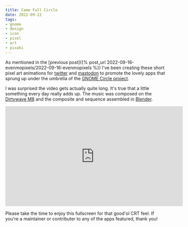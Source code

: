 ```yaml
---
title: Came Full Circle
date: 2022-09-22
tags:
- gnome
- design
- icon
- pixel
- art
- pixaki
---
```


As mentioned in the [previous post]({% post_url 2022-09-16-evenmopixels/2022-09-16-evenmopixels %}) I've been creating these short pixel art animations for [twitter](https://twitter.com/jimmac) and [mastodon](https://mastodon.social/web/@jimmac) to promote the lovely apps that sprung up under the umbrella of the [GNOME Circle project](https://circle.gnome.org). 

I was surprised the video gets actually quite long. It's true that a little something every day really adds up. The music was composed on the [Dirtywave M8](https://dirtywave.com) and the composite and sequence assembled in [Blender](https://blender.org).

<!-- vimeo is a racket
<iframe title="vimeo-player" src="https://player.vimeo.com/video/751178797?h=1f8fad1ec8" width="640" height="480" frameborder="0" allowfullscreen style="width: 100%; height: auto; aspect-ratio: 16 / 9;" title="GNOME Circle Pixels"><a href="https://vimeo.com/751178797">GNOME Circle Pixels</a></iframe>
-->

<iframe width="560" height="315" src="https://www.youtube.com/embed/0sMr8rlW26M?si=ypn1JiP2S75OHe3t" title="YouTube video player" frameborder="0" allow="accelerometer; autoplay; clipboard-write; encrypted-media; gyroscope; picture-in-picture; web-share" referrerpolicy="strict-origin-when-cross-origin" allowfullscreen></iframe>

Please take the time to enjoy this fullscreen for that good'ol CRT feel. If you're a maintainer or contributer to any of the apps featured, thank you!